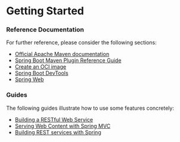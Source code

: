 # Getting Started

### Reference Documentation
For further reference, please consider the following sections:

* [Official Apache Maven documentation](https://maven.apache.org/guides/index.html)
* [Spring Boot Maven Plugin Reference Guide](https://docs.spring.io/spring-boot/docs/3.2.1.RELEASE/maven-plugin/reference/html/)
* [Create an OCI image](https://docs.spring.io/spring-boot/docs/3.2.1.RELEASE/maven-plugin/reference/html/#build-image)
* [Spring Boot DevTools](https://docs.spring.io/spring-boot/docs/3.2.1.RELEASE/reference/htmlsingle/index.html#using.devtools)
* [Spring Web](https://docs.spring.io/spring-boot/docs/3.2.1.RELEASE/reference/htmlsingle/index.html#web)

### Guides
The following guides illustrate how to use some features concretely:

* [Building a RESTful Web Service](https://spring.io/guides/gs/rest-service/)
* [Serving Web Content with Spring MVC](https://spring.io/guides/gs/serving-web-content/)
* [Building REST services with Spring](https://spring.io/guides/tutorials/rest/)

